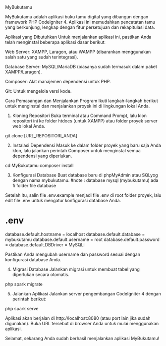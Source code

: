 MyBukutamu

MyBukutamu adalah aplikasi buku tamu digital yang dibangun dengan framework PHP CodeIgniter 4. Aplikasi ini memudahkan pencatatan tamu yang berkunjung, lengkap dengan fitur persetujuan dan rekapitulasi data.

Aplikasi yang Dibutuhkan
Untuk menjalankan aplikasi ini, pastikan Anda telah menginstal beberapa aplikasi dasar berikut:

Web Server: XAMPP, Laragon, atau WAMPP (disarankan menggunakan salah satu yang sudah terintegrasi).

Database Server: MySQL/MariaDB (biasanya sudah termasuk dalam paket XAMPP/Laragon).

Composer: Alat manajemen dependensi untuk PHP.

Git: Untuk mengelola versi kode.

Cara Pemasangan dan Menjalankan Program
Ikuti langkah-langkah berikut untuk menginstal dan menjalankan proyek ini di lingkungan lokal Anda.

1. Kloning Repositori
Buka terminal atau Command Prompt, lalu klon repositori ini ke folder htdocs (untuk XAMPP) atau folder proyek server web lokal Anda.

git clone [URL_REPOSITORI_ANDA]

2. Instalasi Dependensi
Masuk ke dalam folder proyek yang baru saja Anda klon, lalu jalankan perintah Composer untuk menginstal semua dependensi yang diperlukan.

cd MyBukutamu
composer install

3. Konfigurasi Database
Buat database baru di phpMyAdmin atau SQLyog dengan nama mybukutamu.
#note : database mysql (mybukutamu) ada fi folder file database

Setelah itu, salin file .env.example menjadi file .env di root folder proyek, lalu edit file .env untuk mengatur konfigurasi database Anda.

# .env

database.default.hostname = localhost
database.default.database = mybukutamu
database.default.username = root
database.default.password =
database.default.DBDriver = MySQLi

Pastikan Anda mengubah username dan password sesuai dengan konfigurasi database Anda.

4. Migrasi Database
Jalankan migrasi untuk membuat tabel yang diperlukan secara otomatis.

php spark migrate

5. Jalankan Aplikasi
Jalankan server pengembangan CodeIgniter 4 dengan perintah berikut:

php spark serve

Aplikasi akan berjalan di http://localhost:8080 (atau port lain jika sudah digunakan). Buka URL tersebut di browser Anda untuk mulai menggunakan aplikasi.

Selamat, sekarang Anda sudah berhasil menjalankan aplikasi MyBukutamu!
